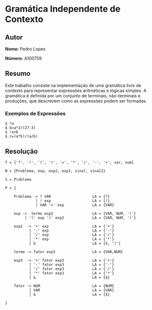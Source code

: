 # Gramática Independente de Contexto

## Autor

**Nome:** Pedro Lopes

**Número:** A100759

## Resumo

Este trabalho consiste na implementação de uma gramática livre de contexto para representar expressões aritméticas e lógicas simples. A gramática é definida por um conjunto de terminais, não-terminais e produções, que descrevem como as expressões podem ser formadas. 

### Exemplos de Expressões

```
$ ?a
$ b=a*2/(27-3)
$ !a+b
$ c=(a*b)/(a/b)
```

## Resolução

```
T = {'?', '!', '(', ')', '=', '*', '/', '-', '+', var, num}

N = {Problema, exp, exp2, exp3, sinal, sinal2}

S = Problema

P = {

    Problema -> ? VAR                   LA = {?}
              | ! exp                   LA = {!}
              | VAR '=' exp             LA = {VAR}

    exp ->  termo exp2                  LA = {VAR, NUM, '('}
         | '(' exp ')' exp2             LA = {VAR, NUM, '('}

    exp2  -> '+' exp                    LA = {'+'}
           | '-' exp                    LA = {'-'}
           | '/' exp                    LA = {'/'}
           | '*' exp                    LA = {'*'}    
           | &                          LA = {$, ')'}

    termo -> fator exp3                 LA = {VAR,NUM}

    exp3  -> '+' fator exp3             LA = {'+'}
           | '-' fator exp3             LA = {'-'}
           | '/' fator exp3             LA = {'/'}
           | '*' fator exp3             LA = {'*'}
           | &                          LA = {$}

    fator -> NUM                        LA = {NUM}
           | VAR                        LA = {VAR}
           | &                          LA = {$}

}
```